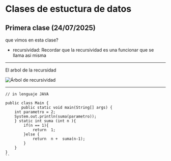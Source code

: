 # Clases de estuctura de datos 

## Primera clase (24/07/2025)

 que vimos en esta clase?

- recursividad: Recordar que la recursividad es una funcionar que se llama asi misma 

--- 
El arbol de la recursidad
<br>


![Árbol de recursividad](https://complex-systems-ai.com/wp-content/uploads/2016/02/fibo.png)


---
````
// in lenguaje JAVA 

public class Main {
       public static void main(String[] args) { 
    int parametro = 2;
    System.out.println(suma(parametro));
    } static int suma (int n ){
        if(n == 1){
            return  1;
        }else {
            return  n +  suma(n-1);
        }
    }
}
``
